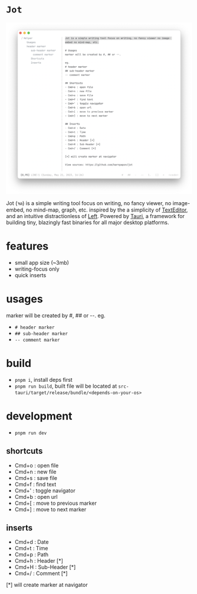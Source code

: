 # `Jot`

<img src="src/assets/ss2.png"/>

Jot (จด) is a simple writing tool focus on writing, no fancy viewer, no image-embed, no mind-map, graph, etc. inspired by the a simplicity of [TextEditor](https://support.apple.com/en-ae/guide/textedit/welcome/mac), and an intuitive distractionless of [Left](https://github.com/hundredrabbits/Left). Powered by [Tauri](https://tauri.app), a framework for building tiny, blazingly fast binaries for all major desktop platforms.

# features

- small app size (~3mb)
- writing-focus only
- quick inserts

# usages

marker will be created by #, ## or --.
eg.

- `# header marker`
- `## sub-header marker`
- `-- comment marker`

# build

- `pnpm i`, install deps first
- `pnpm run build`, built file will be located at `src-tauri/target/release/bundle/<depends-on-your-os>`

# development

- `pnpm run dev`

## shortcuts

- Cmd+o : open file
- Cmd+n : new file
- Cmd+s : save file
- Cmd+f : find text
- Cmd+' : toggle navigator
- Cmd+b : open url
- Cmd+[ : move to previous marker
- Cmd+] : move to next marker

## inserts

- Cmd+d : Date
- Cmd+t : Time
- Cmd+p : Path
- Cmd+h : Header [*]
- Cmd+H : Sub-Header [*]
- Cmd+/ : Comment [*]

[*] will create marker at navigator
